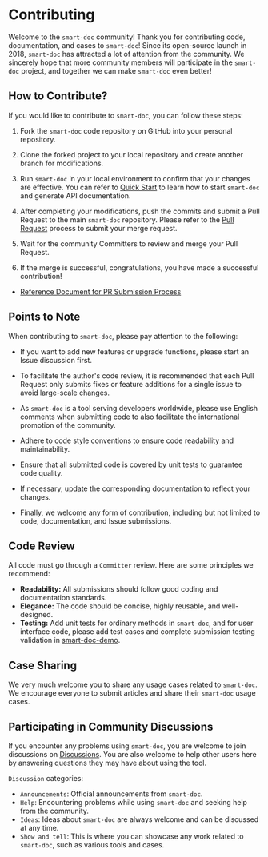 # Contributing

Welcome to the `smart-doc` community! Thank you for contributing code, documentation, and cases to `smart-doc`! Since its open-source launch in 2018, `smart-doc` has attracted a lot of attention from the community. We sincerely hope that more community members will participate in the `smart-doc` project, and together we can make `smart-doc` even better!

## How to Contribute?
If you would like to contribute to `smart-doc`, you can follow these steps:

1. Fork the `smart-doc` code repository on GitHub into your personal repository.

2. Clone the forked project to your local repository and create another branch for modifications.

3. Run `smart-doc` in your local environment to confirm that your changes are effective. You can refer to [Quick Start](start/quickStart.md) to learn how to start `smart-doc` and generate API documentation.

4. After completing your modifications, push the commits and submit a Pull Request to the main `smart-doc` repository. Please refer to the [Pull Request](community/pull-request-process.md) process to submit your merge request.

5. Wait for the community Committers to review and merge your Pull Request.

6. If the merge is successful, congratulations, you have made a successful contribution!

- [Reference Document for PR Submission Process](community/pull-request-process.md)


## Points to Note
When contributing to `smart-doc`, please pay attention to the following:

- If you want to add new features or upgrade functions, please start an Issue discussion first.

- To facilitate the author's code review, it is recommended that each Pull Request only submits fixes or feature additions for a single issue to avoid large-scale changes.

- As `smart-doc` is a tool serving developers worldwide, please use English comments when submitting code to also facilitate the international promotion of the community.

- Adhere to code style conventions to ensure code readability and maintainability.

- Ensure that all submitted code is covered by unit tests to guarantee code quality.

- If necessary, update the corresponding documentation to reflect your changes.

- Finally, we welcome any form of contribution, including but not limited to code, documentation, and Issue submissions.

## Code Review
All code must go through a `Committer` review. Here are some principles we recommend:
- **Readability:** All submissions should follow good coding and documentation standards.
- **Elegance:** The code should be concise, highly reusable, and well-designed.
- **Testing:** Add unit tests for ordinary methods in `smart-doc`, and for user interface code, please add test cases and complete submission testing validation in [smart-doc-demo](https://github.com/smart-doc-group/smart-doc-demo).

## Case Sharing
We very much welcome you to share any usage cases related to `smart-doc`. We encourage everyone to submit articles and share their `smart-doc` usage cases.

## Participating in Community Discussions
If you encounter any problems using `smart-doc`, you are welcome to join discussions on [Discussions](https://github.com/TongchengOpenSource/smart-doc/discussions).
You are also welcome to help other users here by answering questions they may have about using the tool.

`Discussion` categories:
- `Announcements`: Official announcements from `smart-doc`.
- `Help`: Encountering problems while using `smart-doc` and seeking help from the community.
- `Ideas`: Ideas about `smart-doc` are always welcome and can be discussed at any time.
- `Show and tell`: This is where you can showcase any work related to `smart-doc`, such as various tools and cases.